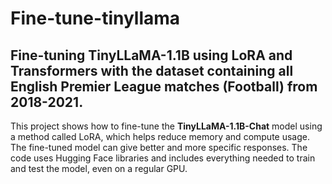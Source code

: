 # Fine-tune-tinyllama
Fine-tuning TinyLLaMA-1.1B using LoRA and Transformers with the dataset containing all English Premier League matches (Football) from 2018-2021.
---
This project shows how to fine-tune the **TinyLLaMA-1.1B-Chat** model using a method called LoRA, which helps reduce memory and compute usage. The fine-tuned model can give better and more specific responses. The code uses Hugging Face libraries and includes everything needed to train and test the model, even on a regular GPU.

